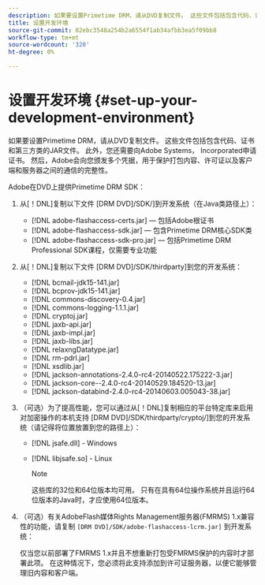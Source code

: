 ```yaml
---
description: 如果要设置Primetime DRM，请从DVD复制文件。 这些文件包括包含代码、证书和第三方类的JAR文件。 此外，您还需要向Adobe Systems， Incorporated申请证书。 然后，Adobe会向您颁发多个凭据，用于保护打包内容、许可证以及客户端和服务器之间的通信的完整性。
title: 设置开发环境
source-git-commit: 02ebc3548a254b2a6554f1ab34afbb3ea5f09bb8
workflow-type: tm+mt
source-wordcount: '320'
ht-degree: 0%

---
```


# 设置开发环境 {#set-up-your-development-environment}

如果要设置Primetime DRM，请从DVD复制文件。 这些文件包括包含代码、证书和第三方类的JAR文件。 此外，您还需要向Adobe Systems， Incorporated申请证书。 然后，Adobe会向您颁发多个凭据，用于保护打包内容、许可证以及客户端和服务器之间的通信的完整性。

Adobe在DVD上提供Primetime DRM SDK：

1. 从[！DNL]复制以下文件 [DRM DVD]/SDK/]到开发系统（在Java类路径上）：

   * [!DNL adobe-flashaccess-certs.jar]  — 包括Adobe根证书
   * [!DNL adobe-flashaccess-sdk.jar]  — 包含Primetime DRM核心SDK类
   * [!DNL adobe-flashaccess-sdk-pro.jar]  — 包括Primetime DRM Professional SDK课程，仅需要专业功能

1. 从[！DNL]复制以下文件 [DRM DVD]/SDK/thirdparty]到您的开发系统：

   * [!DNL bcmail-jdk15-141.jar]
   * [!DNL bcprov-jdk15-141.jar]
   * [!DNL commons-discovery-0.4.jar]
   * [!DNL commons-logging-1.1.1.jar]
   * [!DNL cryptoj.jar]
   * [!DNL jaxb-api.jar]
   * [!DNL jaxb-impl.jar]
   * [!DNL jaxb-libs.jar]
   * [!DNL relaxngDatatype.jar]
   * [!DNL rm-pdrl.jar]
   * [!DNL xsdlib.jar]
   * [!DNL jackson-annotations-2.4.0-rc4-20140522.175222-3.jar]
   * [!DNL jackson-core--2.4.0-rc4-20140529.184520-13.jar]
   * [!DNL jackson-databind-2.4.0-rc4-20140603.005043-38.jar]

1. （可选）为了提高性能，您可以通过从[！DNL]复制相应的平台特定库来启用对加密操作的本机支持 [DRM DVD]/SDK/thirdparty/cryptoj/]到您的开发系统（请记得将位置放置到您的路径上）：

   * [!DNL jsafe.dll] - Windows
   * [!DNL libjsafe.so] - Linux

     >[!NOTE]
     >
     >这些库的32位和64位版本均可用。 只有在具有64位操作系统并且运行64位版本的Java时，才应使用64位版本。

1. （可选）有关AdobeFlash媒体Rights Management服务器(FMRMS) 1.x兼容性的功能，请复制 `[DRM DVD]/SDK/adobe-flashaccess-lcrm.jar]` 到开发系统：

   仅当您以前部署了FMRMS 1.x并且不想重新打包受FMRMS保护的内容时才部署此项。 在这种情况下，您必须将此支持添加到许可证服务器，以便它能够管理旧内容和客户端。
